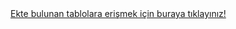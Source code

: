 <html>
  <body>
    <a href='https://dbdiagram.io/d/6395bf2ebae3ed7c45460f4e'>Ekte bulunan tablolara erişmek için buraya tıklayınız!</a>
  </body>
</html>
